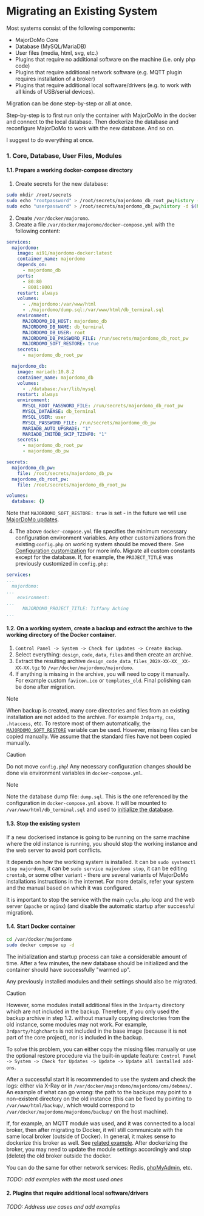 # Migrating an Existing System

Most systems consist of the following components:
- MajorDoMo Core
- Database (MySQL/MariaDB)
- User files (media, html, svg, etc.)
- Plugins that require no additional software on the machine (i.e. only php code)
- Plugins that require additional network software (e.g. MQTT plugin requires installation of a broker)
- Plugins that require additional local software/drivers (e.g. to work with all kinds of USB/serial devices).

Migration can be done step-by-step or all at once.

Step-by-step is to first run only the container with MajorDoMo in the docker and connect to the local database. Then dockerize the database and reconfigure MajorDoMo to work with the new database. And so on.

I suggest to do everything at once.

### 1. Core, Database, User Files, Modules

#### 1.1. Prepare a working docker-compose directory 
1. Create secrets for the new database:
```sh
sudo mkdir /root/secrets
sudo echo "rootpassword" > /root/secrets/majordomo_db_root_pw;history -d $(history 1) 
sudo echo "userpassword" > /root/secrets/majordomo_db_pw;history -d $(history 1) 
```
2. Create `/var/docker/majoromo`.
3. Create a file `/var/docker/majoromo/docker-compose.yml` with the following content:
```yml
services:
  majordomo:
    image: ai91/majordomo-docker:latest
    container_name: majordomo
    depends_on:
      - majordomo_db
    ports:
      - 80:80
      - 8001:8001
    restart: always
    volumes:
      - ./majordomo:/var/www/html
      - ./majordomo/dump.sql:/var/www/html/db_terminal.sql
    environment:
      MAJORDOMO_DB_HOST: majordomo_db
      MAJORDOMO_DB_NAME: db_terminal
      MAJORDOMO_DB_USER: root
      MAJORDOMO_DB_PASSWORD_FILE: /run/secrets/majordomo_db_root_pw
      MAJORDOMO_SOFT_RESTORE: true
    secrets:
      - majordomo_db_root_pw

  majordomo_db:
    image: mariadb:10.8.2
    container_name: majordomo_db
    volumes:
      - ./database:/var/lib/mysql
    restart: always
    environment:
      MYSQL_ROOT_PASSWORD_FILE: /run/secrets/majordomo_db_root_pw
      MYSQL_DATABASE: db_terminal
      MYSQL_USER: user
      MYSQL_PASSWORD_FILE: /run/secrets/majordomo_db_pw
      MARIADB_AUTO_UPGRADE: "1"
      MARIADB_INITDB_SKIP_TZINFO: "1"
    secrets:
      - majordomo_db_root_pw
      - majordomo_db_pw

secrets:
  majordomo_db_pw:
    file: /root/secrets/majordomo_db_pw
  majordomo_db_root_pw:
    file: /root/secrets/majordomo_db_root_pw

volumes:
  database: {}
```
Note that `MAJORDOMO_SOFT_RESTORE: true` is set - in the future we will use [MajorDoMo updates](advanced.md#updating-via-majordomo-update-module).

4. The above `docker-compose.yml` file specifies the minimum necessary configuration environment variables. Any other customizations from the existing `config.php` on working system should be moved there. See [Configuration customization](advanced.md#configuration-configphp) for more info. Migrate all custom constants except for the database. If, for example, the `PROJECT_TITLE` was previously customized in `config.php`:
```yml
services:
...
  majordomo:
...
    environment:
...
      MAJORDOMO_PROJECT_TITLE: Tiffany Aching
...

```

#### 1.2. On a working system, create a backup and extract the archive to the working directory of the Docker container.
1. `Control Panel -> System -> Check for Updates -> Create Backup`.
2. Select everything: `design`, `code`, `data`, `files` and then create an archive.
3. Extract the resulting archive `design_code_data_files_202X-XX-XX__XX-XX-XX.tgz` to `/var/docker/majordomo/majordomo`.
4. If anything is missing in the archive, you will need to copy it manually. For example custom `favicon.ico` or `templates_old`. Final polishing can be done after migration.

> [!NOTE]
> When backup is created, many core directories and files from an existing installation are not added to the archive. For example `3rdparty`, `css`, `.htaccess`, etc. To restore most of them automatically, the [`MAJORDOMO_SOFT_RESTORE`](advanced.md#majordomo_soft_restore) variable can be used. However, missing files can be copied manually. We assume that the standard files have not been copied manually.

> [!CAUTION]
> Do not move `config.php`! Any necessary configuration changes should be done via environment variables in `docker-compose.yml`.

> [!NOTE]
> Note the database dump file: `dump.sql`. This is the one referenced by the configuration in `docker-compose.yml` above.
> It will be mounted to `/var/www/html/db_terminal.sql` and used to [initialize the database](advanced.md#%database-initialization).


#### 1.3. Stop the existing system
If a new dockerised instance is going to be running on the same machine where the old instance is running, you should stop the working instance and the web server to avoid port conflicts.

It depends on how the working system is installed. It can be `sudo systemctl stop majordomo`, it can be `sudo service majordomo stop`, it can be editing `crontab`, or some other variant - there are several variants of MajorDoMo installations instructions in the internet. For more details, refer your system and the manual based on which it was configured.

It is important to stop the service with the main `cycle.php` loop and the web server (`apache` or `nginx`) (and disable the automatic startup after successful migration).

#### 1.4. Start Docker container
```sh
cd /var/docker/majordomo
sudo docker compose up -d
```

The initialization and startup process can take a considerable amount of time. After a few minutes, the new database should be initialized and the container should have successfully "warmed up".

Any previously installed modules and their settings should also be migrated.
> [!CAUTION]
> However, some modules install additional files in the `3rdparty` directory which are not included in the backup. Therefore, if you only used the backup archive in step 1.2. without manually copying directories from the old instance, some modules may not work. For example, `3rdparty/highcharts` is not included in the base image (because it is not part of the core project), nor is included in the backup. 
> 
> To solve this problem, you can either copy the missing files manually or use the optional restore procedure via the built-in update feature: `Control Panel -> System -> Check for Updates -> Update -> Update all installed add-ons`.


After a successful start it is recommended to use the system and check the logs: either via X-Ray or in `/var/docker/majordomo/majordomo/cms/debmes/`. An example of what can go wrong: the path to the backups may point to a non-existent directory on the old instance (this can be fixed by pointing to `/var/www/html/backup/`, which would correspond to `/var/docker/majordomo/majordomo/backup/` on the host machine). 

If, for example, an MQTT module was used, and it was connected to a local broker, then after migrating to Docker, it will still communicate with the same local broker (outside of Docker). In general, it makes sense to dockerize this broker as well. See [related example](advanced.md#mqtt). After dockerizing the broker, you may need to update the module settings accordingly and stop (delete) the old broker outside the docker. 

You can do the same for other network services: Redis, [phpMyAdmin](advanced.md#phpmyadmin), etc. 

*TODO: add examples with the most used ones*

#### 2. Plugins that require additional local software/drivers
*TODO: Address use cases and add examples*